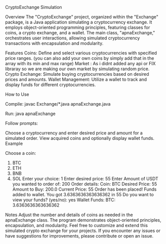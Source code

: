 CryptoExchange Simulation 
<p>
Overview
The "CryptoExchange" project, organized within the "Exchange" package, is a Java application simulating a cryptocurrency exchange. It employs object-oriented programming principles, featuring classes for coins, a crypto exchange, and a wallet. The main class, "apnaExchange," orchestrates user interactions, allowing simulated cryptocurrency transactions with encapsulation and modularity.

Features
Coins: Define and select various cryptocurrencies with specified price ranges.
       (you can also add your own coins by simply add that in the array with its min and max range)
Market : As i didnt added any api or FIX libraray so we are making our own market by simulating  random price.        
Crypto Exchange: Simulate buying cryptocurrencies based on desired prices and amounts.
Wallet Management: Utilize a wallet to track and display funds for different cryptocurrencies.


How to Use

Compile:
javac Exchange/*.java apnaExchange.java

Run:
java apnaExchange

Follow prompts:

Choose a cryptocurrency and enter desired price and amount for a simulated order.
View acquired coins and optionally display wallet funds.
Example

Choose a coin:
1. BTC
2. ETH
3. BNB
4. SOL
Enter your choice: 1
Enter desired price: 55
Enter Amount of USDT you wanted to order of: 200
Order details:
Coin: BTC
Desired Price: 55
Amount to Buy: 200.0
Current Price: 55
Order has been placed! Funds added to wallet.
You got 3.6363636363636362 in 55
Do you want to view your funds? (yes/no): yes
Wallet Funds:
BTC: 3.6363636363636362

Notes
Adjust the number and details of coins as needed in the apnaExchange class.
The program demonstrates object-oriented principles, encapsulation, and modularity.
Feel free to customize and extend this simulated crypto exchange for your projects. If you encounter any issues or have suggestions for improvements, please contribute or open an issue.
